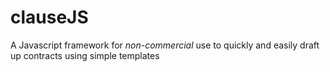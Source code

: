 # clauseJS
A Javascript framework for *non-commercial*  use to quickly and easily draft up contracts using simple templates
